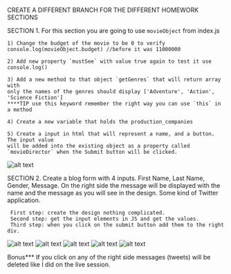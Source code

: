 CREATE A DIFFERENT BRANCH FOR THE DIFFERENT HOMEWORK SECTIONS

SECTION 1. 
For this section you are going to use `movieObject` from index.js

    1) Change the budget of the movie to be 0 to verify 
    console.log(movieObject.budget) //before it was 11000000

    2) Add new property `mustSee` with value true again to test it use console.log()

    3) Add a new method to that object `getGenres` that will return array with 
    only the names of the genres should display ['Adventure', 'Action', 'Science Fiction']
    ****TIP use this keyword remember the right way you can use `this` in a method

    4) Create a new variable that holds the production_companies

    5) Create a input in html that will represent a name, and a button. The input value 
    will be added into the existing object as a property called `movieDirector` when the Submit button will be clicked.
    
   ![alt text](example.png)


SECTION 2. 
Create a blog form with 4 inputs. First Name, Last Name, Gender, Message. 
On the right side the message will be displayed with the name and the message as you will see in the design. 
Some kind of Twitter application. 
     
     First step: create the design nothing complicated.
     Second step: get the input elements in JS and get the values.
     Third step: when you click on the submit button add them to the right div.
     
   ![alt text](./design/1.png)
   ![alt text](./design/2.png)
   ![alt text](./design/3.png)
   ![alt text](./design/4.png)
   ![alt text](./design/5.png)

Bonus*** If you click on any of the right side messages (tweets) will be deleted like I did on the live session.






